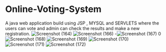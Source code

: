 # Online-Voting-System
A java web application build using JSP , MYSQL and SERVLETS where the users can vote and admin can check the results and make a new registration.
![Screenshot (164)](https://user-images.githubusercontent.com/96439214/213878680-e0c3163e-9922-4e88-a5b2-4c03665e3417.png)
![Screenshot (166)](https://user-images.githubusercontent.com/96439214/213878682-dd8d635f-3c2f-41f1-9bdc-b392324c553c.png)
-![Screenshot (167)](https://user-images.githubusercontent.com/96439214/213878688-b1026875-33dc-45bb-a1c3-9388777d3607.png)
0![Screenshot (168)](https://user-images.githubusercontent.com/96439214/213878740-3090213b-fe65-4f48-8a49-2d6111fd64a3.png)
![Screenshot (169)](https://user-images.githubusercontent.com/96439214/213878747-3df4bef8-08f7-4d11-ac77-d98cfdcf04c3.png)
![Screenshot (170)](https://user-images.githubusercontent.com/96439214/213878750-25351c98-f199-4039-b63d-d97a33d69d6d.png)
![Screenshot (171)](https://user-images.githubusercontent.com/96439214/213878753-910e8b20-fdbd-4114-9dfd-4138acb61179.png)
![Screenshot (172)](https://user-images.githubusercontent.com/96439214/213878756-21b89f06-c05f-4ec5-b6e4-6fd731f4c02e.png)
